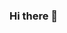 ### Hi there 👋

<!--
**rafaelSalgadoMeli/rafaelSalgadoMeli** is a ✨ _special_ ✨ repository because its `README.md` (this file) appears on your GitHub profile.

https://rafasalgado.github.io/personal/

🔭 I am currently working in Mercado Libre as a Software Development Analyst
🌱 I’m currently learning machine learning
💬 Ask me about travel, nature and books
📫 How to reach me: email rasalgadol@unal.edu.co and ig: raficordm
⚡ Fun fact: I know it's crazy, but I love to eat Cocido Boyacense
